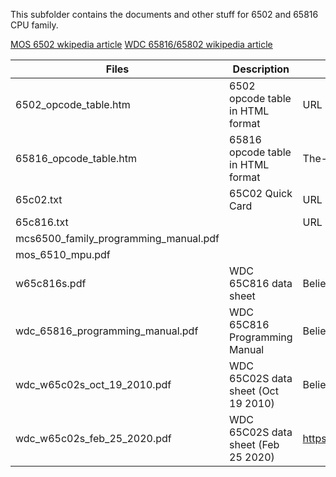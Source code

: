 This subfolder contains the documents and other stuff for 6502 and 65816 CPU family.

[MOS 6502 wkipedia article](https://en.wikipedia.org/wiki/MOS_Technology_6502)
[WDC 65816/65802 wikipedia article](https://en.wikipedia.org/wiki/WDC_65816/65802)

| Files | Description | Source |
| ----- | ----------- | ------ |
| 6502_opcode_table.htm | 6502 opcode table in HTML format | URL not determined |
| 65816_opcode_table.htm | 65816 opcode table in HTML format | The-Blue-Wizard created it; in public domain |
| 65c02.txt | 65C02 Quick Card | URL not determined |
| 65c816.txt | | URL not determined |
| mcs6500_family_programming_manual.pdf | | |
| mos_6510_mpu.pdf | | |
| w65c816s.pdf | WDC 65C816 data sheet | Believed to be taken from http://www.6502.org |
| wdc_65816_programming_manual.pdf | WDC 65C816 Programming Manual | Believed to be taken from http://www.6502.org |
| wdc_w65c02s_oct_19_2010.pdf | WDC 65C02S data sheet (Oct 19 2010) | Believed to be taken from http://www.6502.org |
| wdc_w65c02s_feb_25_2020.pdf | WDC 65C02S data sheet (Feb 25 2020) | https://www.westerndesigncenter.com/wdc/documentation/w65c02s.pdf |
